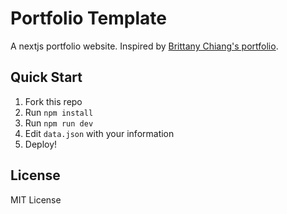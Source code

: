 # Portfolio Template

A nextjs portfolio website. Inspired by [Brittany Chiang's portfolio](https://brittanychiang.com/).

## Quick Start

1. Fork this repo
2. Run `npm install`
3. Run `npm run dev`
4. Edit `data.json` with your information
5. Deploy!

## License

MIT License